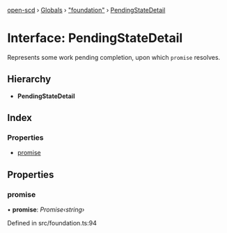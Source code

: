 [open-scd](../README.md) › [Globals](../globals.md) › ["foundation"](../modules/_foundation_.md) › [PendingStateDetail](_foundation_.pendingstatedetail.md)

# Interface: PendingStateDetail

Represents some work pending completion, upon which `promise` resolves.

## Hierarchy

* **PendingStateDetail**

## Index

### Properties

* [promise](_foundation_.pendingstatedetail.md#promise)

## Properties

###  promise

• **promise**: *Promise‹string›*

Defined in src/foundation.ts:94
